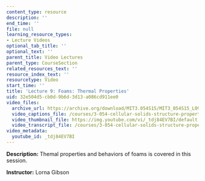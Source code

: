 ```yaml
---
content_type: resource
description: ''
end_time: ''
file: null
learning_resource_types:
- Lecture Videos
optional_tab_title: ''
optional_text: ''
parent_title: Video Lectures
parent_type: CourseSection
related_resources_text: ''
resource_index_text: ''
resourcetype: Video
start_time: ''
title: 'Lecture 9: Foams: Thermal Properties'
uid: 32e504d5-cb0d-9b6d-3d13-a086cd911ee0
video_files:
  archive_url: https://archive.org/download/MIT3.054S15/MIT3_054S15_L09_300k.mp4
  video_captions_file: /courses/3-054-cellular-solids-structure-properties-and-applications-spring-2015/7a3b174e34ec53b985b7e4832a318afb_tdj84EV7BI.vtt
  video_thumbnail_file: https://img.youtube.com/vi/_tdj84EV7BI/default.jpg
  video_transcript_file: /courses/3-054-cellular-solids-structure-properties-and-applications-spring-2015/ac7f4204258bcc4e5f1ddee828f058f6_tdj84EV7BI.pdf
video_metadata:
  youtube_id: _tdj84EV7BI
---
```


**Description:** Themal properties and behaviors of foams is covered in this session.

**Instructor:** Lorna Gibson